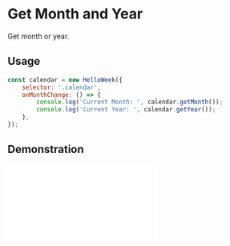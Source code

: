 # Get Month and Year

Get month or year.

## Usage

```js
const calendar = new HelloWeek({
    selector: '.calendar',
    onMonthChange: () => {
        console.log('Current Month: ', calendar.getMonth());
        console.log('Current Year: ', calendar.getYear());
    },
});
```

## Demonstration

<iframe
    src="docs/v2/demos/get-month-year.html"
    frameborder="no"
    allowfullscreen="allowfullscreen">
</iframe>
